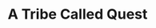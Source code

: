 ---
title: "A Tribe Called Quest"
summary: "A Tribe Called Quest was a critically acclaimed rap group comprised initially of , DJ , and . The group formed in high school in 1988 in Queens, New York City, NY, where they started as part of the Native Tongues Posse, with , , , , and the , and were given their name by of the Jungle Brothers. Following their August 1989 debut, \"Description Of A Fool,\" they had a hit with \"Bonita Applebum\" a year later, based on a classmate from their school. Their most significant success came the following year with the laid-back \"Can I Kick It?\" demonstrative of their refined jazz/hip-hop blend. This release earned the first ever \"5-star\" award from Source Magazine. Q-Tip also appeared on Deee-Lite's August 1990 hit, \"Groove Is In The Heart.\" While their debut, \"People's Instinctive Travels And The Paths Of Rhythm,\" was more eclectic and even self-consciously jokey, \"The Low-End Theory\" blended boom bap beats with carefully selected jazz, funk, and soul melodies. ATCQ was helped considerably by jazz bass player . Tracks such as \"The Infamous Date Rape\" stoked controversy, while samples from , , and were used frugally and intelligently. Q-Tip appeared in the 1993 movie \"Poetic Justice\" opposite . ATCQ was awarded the \"Group Of The Year\" after the release of 1993's \"Midnight Marauders\" at the inaugural Source Magazine Hip Hop Award Show in 1994 before being moved off stage by the arrival of and his Thug Life crew, who were attempting to steal some publicity. It was later determined this was an accident on 2Pac's behalf. In 1996 \"Beats, Rhymes And Life\" debuted at number 1 on the Billboard album chart with highly evolved lyrics addressing issues with greater clarity than their past recordings. \"The Love Movement,\" which debuted at US number 3 in October 1998, was another mature, stylish collection of material. However, it lacked the spark of their earlier works. ATCQ released \"We Got It From Here... Thank You 4 Your Service\" on November 4, 2016, nearly 18 years after \"The Love Movement\" album. While recording verses for the album and his solo album, Phife Dawg passed away on March 22, 2016. During its first month of release, \"We Got It From Here... Thank You 4 Your Service\" was greeted with critical acclaim and fan support. The group has been awarded the Founders Award at the Billboard R&B/Hip-Hop Awards and was honored at the 4th VH1 Hip-Hop Honors. In 2017, the group was awarded the Brit Award for International Group."
slug: "a-tribe-called-quest"
image: "a-tribe-called-quest.jpg"
apple_music_artist_url: "https://music.apple.com/gb/artist/a-tribe-called-quest/1587965"
wikipedia_url: "https://en.wikipedia.org/wiki/A_Tribe_Called_Quest"
---